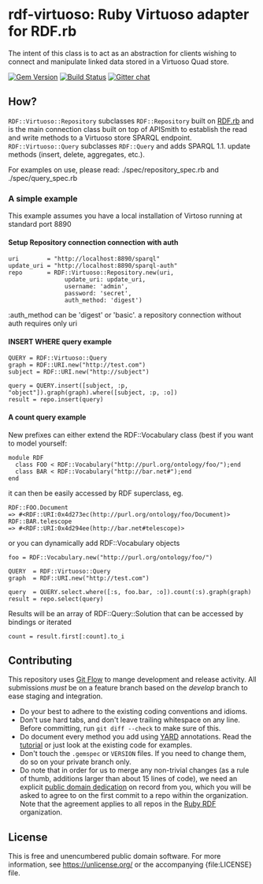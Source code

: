 # rdf-virtuoso: Ruby Virtuoso adapter for RDF.rb

The intent of this class is to act as an abstraction for clients wishing to connect and manipulate linked data stored in a Virtuoso Quad store.

[![Gem Version](https://badge.fury.io/rb/rdf-virtuoso.png)](https://badge.fury.io/rb/rdf-virtuoso)
[![Build Status](https://github.com/ruby-rdf/rdf-virtuoso/workflows/CI/badge.svg?branch=develop)](https://github.com/ruby-rdf/rdf-virtuoso/actions?query=workflow%3ACI)
[![Gitter chat](https://badges.gitter.im/ruby-rdf/rdf.png)](https://gitter.im/ruby-rdf/rdf)

## How?
`RDF::Virtuoso::Repository` subclasses `RDF::Repository` built on [RDF.rb][] and is the main connection class built on top of APISmith to establish the read and write methods to a Virtuoso store SPARQL endpoint.
`RDF::Virtuoso::Query` subclasses `RDF::Query` and adds SPARQL 1.1. update methods (insert, delete, aggregates, etc.).

For examples on use, please read:
     ./spec/repository_spec.rb 
and 
     ./spec/query_spec.rb 

### A simple example

This example assumes you have a local installation of Virtoso running at standard port 8890

#### Setup Repository connection connection with auth

    uri        = "http://localhost:8890/sparql"
    update_uri = "http://localhost:8890/sparql-auth"
    repo       = RDF::Virtuoso::Repository.new(uri, 
                    update_uri: update_uri, 
                    username: 'admin', 
                    password: 'secret', 
                    auth_method: 'digest')

:auth_method can be 'digest' or 'basic'. a repository connection without auth requires only uri

#### INSERT WHERE query example

    QUERY = RDF::Virtuoso::Query
    graph = RDF::URI.new("http://test.com")
    subject = RDF::URI.new("http://subject")

    query = QUERY.insert([subject, :p, "object"]).graph(graph).where([subject, :p, :o])
    result = repo.insert(query)

#### A count query example

New prefixes can either extend the RDF::Vocabulary class (best if you want to model yourself:

    module RDF
      class FOO < RDF::Vocabulary("http://purl.org/ontology/foo/");end
      class BAR < RDF::Vocabulary("http://bar.net#");end
    end

it can then be easily accessed by RDF superclass, eg. 

    RDF::FOO.Document
    => #<RDF::URI:0x4d273ec(http://purl.org/ontology/foo/Document)> 
    RDF::BAR.telescope
    => #<RDF::URI:0x4d294ee(http://bar.net#telescope)> 

or you can dynamically add RDF::Vocabulary objects

    foo = RDF::Vocabulary.new("http://purl.org/ontology/foo/")

    QUERY  = RDF::Virtuoso::Query
    graph  = RDF::URI.new("http://test.com")

    query  = QUERY.select.where([:s, foo.bar, :o]).count(:s).graph(graph)
    result = repo.select(query)
    
Results will be an array of RDF::Query::Solution that can be accessed by bindings or iterated

    count = result.first[:count].to_i

## Contributing

This repository uses [Git Flow](https://github.com/nvie/gitflow) to mange development and release activity. All submissions _must_ be on a feature branch based on the _develop_ branch to ease staging and integration.

* Do your best to adhere to the existing coding conventions and idioms.
* Don't use hard tabs, and don't leave trailing whitespace on any line.
  Before committing, run `git diff --check` to make sure of this.
* Do document every method you add using [YARD][] annotations. Read the
  [tutorial][YARD-GS] or just look at the existing code for examples.
* Don't touch the `.gemspec` or `VERSION` files. If you need to change them,
  do so on your private branch only.
* Do note that in order for us to merge any non-trivial changes (as a rule
  of thumb, additions larger than about 15 lines of code), we need an
  explicit [public domain dedication][PDD] on record from you,
  which you will be asked to agree to on the first commit to a repo within the organization.
  Note that the agreement applies to all repos in the [Ruby RDF](https://github.com/ruby-rdf/) organization.

## License

This is free and unencumbered public domain software. For more information,
see <https://unlicense.org/> or the accompanying {file:LICENSE} file.

[PDD]:              https://unlicense.org/#unlicensing-contributions
[YARD]:             https://yardoc.org/
[YARD-GS]:          https://rubydoc.info/docs/yard/file/docs/GettingStarted.md
[RDF.rb]:       https://ruby-rdf.github.io/rdf
